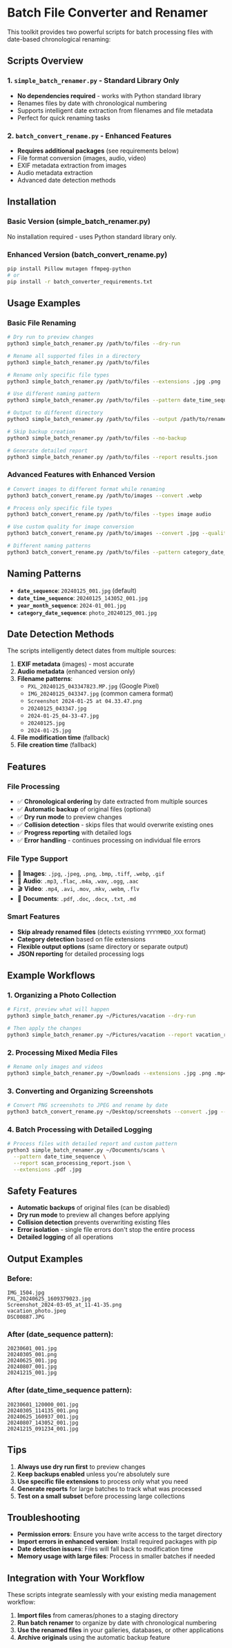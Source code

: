 # Batch File Converter and Renamer

This toolkit provides two powerful scripts for batch processing files with date-based chronological renaming:

## Scripts Overview

### 1. `simple_batch_renamer.py` - Standard Library Only
- **No dependencies required** - works with Python standard library
- Renames files by date with chronological numbering
- Supports intelligent date extraction from filenames and file metadata
- Perfect for quick renaming tasks

### 2. `batch_convert_rename.py` - Enhanced Features
- **Requires additional packages** (see requirements below)
- File format conversion (images, audio, video)
- EXIF metadata extraction from images
- Audio metadata extraction
- Advanced date detection methods

## Installation

### Basic Version (simple_batch_renamer.py)
No installation required - uses Python standard library only.

### Enhanced Version (batch_convert_rename.py)
```bash
pip install Pillow mutagen ffmpeg-python
# or
pip install -r batch_converter_requirements.txt
```

## Usage Examples

### Basic File Renaming

```bash
# Dry run to preview changes
python3 simple_batch_renamer.py /path/to/files --dry-run

# Rename all supported files in a directory
python3 simple_batch_renamer.py /path/to/files

# Rename only specific file types
python3 simple_batch_renamer.py /path/to/files --extensions .jpg .png .mp4

# Use different naming pattern
python3 simple_batch_renamer.py /path/to/files --pattern date_time_sequence

# Output to different directory
python3 simple_batch_renamer.py /path/to/files --output /path/to/renamed

# Skip backup creation
python3 simple_batch_renamer.py /path/to/files --no-backup

# Generate detailed report
python3 simple_batch_renamer.py /path/to/files --report results.json
```

### Advanced Features with Enhanced Version

```bash
# Convert images to different format while renaming
python3 batch_convert_rename.py /path/to/images --convert .webp

# Process only specific file types
python3 batch_convert_rename.py /path/to/files --types image audio

# Use custom quality for image conversion
python3 batch_convert_rename.py /path/to/images --convert .jpg --quality 85

# Different naming patterns
python3 batch_convert_rename.py /path/to/files --pattern category_date_sequence
```

## Naming Patterns

- **`date_sequence`**: `20240125_001.jpg` (default)
- **`date_time_sequence`**: `20240125_143052_001.jpg`
- **`year_month_sequence`**: `2024-01_001.jpg`
- **`category_date_sequence`**: `photo_20240125_001.jpg`

## Date Detection Methods

The scripts intelligently detect dates from multiple sources:

1. **EXIF metadata** (images) - most accurate
2. **Audio metadata** (enhanced version only)
3. **Filename patterns**:
   - `PXL_20240125_043347823.MP.jpg` (Google Pixel)
   - `IMG_20240125_043347.jpg` (common camera format)
   - `Screenshot 2024-01-25 at 04.33.47.png`
   - `20240125_043347.jpg`
   - `2024-01-25_04-33-47.jpg`
   - `20240125.jpg`
   - `2024-01-25.jpg`
4. **File modification time** (fallback)
5. **File creation time** (fallback)

## Features

### File Processing
- ✅ **Chronological ordering** by date extracted from multiple sources
- ✅ **Automatic backup** of original files (optional)
- ✅ **Dry run mode** to preview changes
- ✅ **Collision detection** - skips files that would overwrite existing ones
- ✅ **Progress reporting** with detailed logs
- ✅ **Error handling** - continues processing on individual file errors

### File Type Support
- 📸 **Images**: `.jpg`, `.jpeg`, `.png`, `.bmp`, `.tiff`, `.webp`, `.gif`
- 🎵 **Audio**: `.mp3`, `.flac`, `.m4a`, `.wav`, `.ogg`, `.aac`
- 🎬 **Video**: `.mp4`, `.avi`, `.mov`, `.mkv`, `.webm`, `.flv`
- 📄 **Documents**: `.pdf`, `.doc`, `.docx`, `.txt`, `.md`

### Smart Features
- **Skip already renamed files** (detects existing `YYYYMMDD_XXX` format)
- **Category detection** based on file extensions
- **Flexible output options** (same directory or separate output)
- **JSON reporting** for detailed processing logs

## Example Workflows

### 1. Organizing a Photo Collection
```bash
# First, preview what will happen
python3 simple_batch_renamer.py ~/Pictures/vacation --dry-run

# Then apply the changes
python3 simple_batch_renamer.py ~/Pictures/vacation --report vacation_report.json
```

### 2. Processing Mixed Media Files
```bash
# Rename only images and videos
python3 simple_batch_renamer.py ~/Downloads --extensions .jpg .png .mp4 .mov
```

### 3. Converting and Organizing Screenshots
```bash
# Convert PNG screenshots to JPEG and rename by date
python3 batch_convert_rename.py ~/Desktop/screenshots --convert .jpg --quality 90
```

### 4. Batch Processing with Detailed Logging
```bash
# Process files with detailed report and custom pattern
python3 simple_batch_renamer.py ~/Documents/scans \
  --pattern date_time_sequence \
  --report scan_processing_report.json \
  --extensions .pdf .jpg
```

## Safety Features

- **Automatic backups** of original files (can be disabled)
- **Dry run mode** to preview all changes before applying
- **Collision detection** prevents overwriting existing files
- **Error isolation** - single file errors don't stop the entire process
- **Detailed logging** of all operations

## Output Examples

### Before:
```
IMG_1504.jpg
PXL_20240625_1609379023.jpg
Screenshot_2024-03-05_at_11-41-35.png
vacation_photo.jpeg
DSC00887.JPG
```

### After (date_sequence pattern):
```
20230601_001.jpg
20240305_001.png
20240625_001.jpg
20240807_001.jpg
20241215_001.jpg
```

### After (date_time_sequence pattern):
```
20230601_120000_001.jpg
20240305_114135_001.png
20240625_160937_001.jpg
20240807_143052_001.jpg
20241215_091234_001.jpg
```

## Tips

1. **Always use dry run first** to preview changes
2. **Keep backups enabled** unless you're absolutely sure
3. **Use specific file extensions** to process only what you need
4. **Generate reports** for large batches to track what was processed
5. **Test on a small subset** before processing large collections

## Troubleshooting

- **Permission errors**: Ensure you have write access to the target directory
- **Import errors in enhanced version**: Install required packages with pip
- **Date detection issues**: Files will fall back to modification time
- **Memory usage with large files**: Process in smaller batches if needed

## Integration with Your Workflow

These scripts integrate seamlessly with your existing media management workflow:

1. **Import files** from cameras/phones to a staging directory
2. **Run batch renamer** to organize by date with chronological numbering
3. **Use the renamed files** in your galleries, databases, or other applications
4. **Archive originals** using the automatic backup feature
